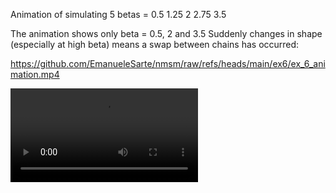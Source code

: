 Animation of simulating 5 betas = 0.5  1.25  2  2.75  3.5 

The animation shows only beta = 0.5, 2 and 3.5
Suddenly changes in shape (especially at high beta) means a swap between chains has occurred:

https://github.com/EmanueleSarte/nmsm/raw/refs/heads/main/ex6/ex_6_animation.mp4


<video src='https://github.com/EmanueleSarte/nmsm/raw/refs/heads/main/ex6/ex_6_animation.mp4' />

![](/ex6/ex_6_animation.mp4)

https://github.com/user-attachments/assets/cfadd151-d0e7-4ccc-b46e-97ec7326b4ba
